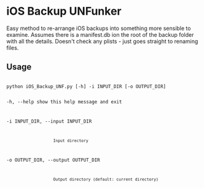# iOS Backup UNFunker
Easy method to re-arrange iOS backups into something more sensible to examine. Assumes there is a manifest.db ion the root of the backup folder with all the details. Doesn't check any plists - just goes straight to renaming files.

## Usage
<code>
python iOS_Backup_UNF.py [-h] -i INPUT_DIR [-o OUTPUT_DIR]
  
  -h, --help            show this help message and exit
  
  -i INPUT_DIR, --input INPUT_DIR
  
                        Input directory
  
  -o OUTPUT_DIR, --output OUTPUT_DIR
  
                        Output directory (default: current directory)
</code>
